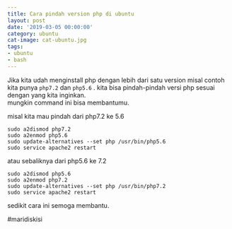 ```yaml
---
title: Cara pindah version php di ubuntu
layout: post
date: '2019-03-05 00:00:00'
category: ubuntu
cat-image: cat-ubuntu.jpg
tags:
- ubuntu
- bash
---
```


Jika kita udah menginstall php dengan lebih dari satu version misal contoh kita punya `php7.2` dan `php5.6` . kita bisa pindah-pindah versi php sesuai dengan yang kita inginkan. <br> 
mungkin command ini bisa membantumu.

misal kita mau pindah dari php7.2 ke 5.6 
```
sudo a2dismod php7.2
sudo a2enmod php5.6
sudo update-alternatives --set php /usr/bin/php5.6
sudo service apache2 restart
```

atau sebaliknya dari php5.6 ke 7.2
```
sudo a2dismod php5.6
sudo a2enmod php7.2
sudo update-alternatives --set php /usr/bin/php7.2
sudo service apache2 restart
```

sedikit cara ini semoga membantu. 

#maridiskisi